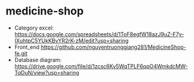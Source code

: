 # medicine-shop

- Category excel:
  https://docs.google.com/spreadsheets/d/1ToF8egfW18azJ9uZ-F7y-IXuhtpC5YUkKBvYR2rK-zM/edit?usp=sharing
- Front_end
  https://github.com/nguyentruonggiang281/MedicineShop-fe.git
 - Database diagram:
  https://drive.google.com/file/d/1zcsc6Kv5WqTPLF6qpO4WmkdcMW-TqDuN/view?usp=sharing
